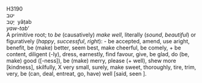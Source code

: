 <body>
  <p>H3190<br>  יטב  <br> יָטַב  ‎  yâṭab  <br><i>yaw-tab‘ </i><br>A primitive root; to <i>be</i> (causatively) <i>make</i> <i>well</i>, literally (<i>sound</i>, <i>beautiful</i>) or figuratively (<i>happy</i>, <i>successful</i>, <i>right</i>): - be accepted, amend, use aright, benefit, be (make) better, seem best, make cheerful, be comely, + be content, diligent (-ly), dress, earnestly, find favour, give, be glad, do (be, make) good ([-ness]), be (make) merry, please (+ well), shew more [kindness], skilfully, X very small, surely, make sweet, thoroughly, tire, trim, very, be (can, deal, entreat, go, have) well [said, seen ].<br></p>
 </body>